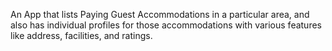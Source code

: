  An App that lists Paying Guest Accommodations in a particular area, and also has individual profiles for those accommodations with various features like address, facilities, and ratings.
